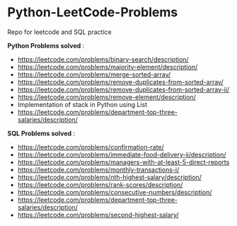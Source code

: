 # Python-LeetCode-Problems
Repo for leetcode and SQL practice

**Python Problems solved** : 

* https://leetcode.com/problems/binary-search/description/
* https://leetcode.com/problems/majority-element/description/
* https://leetcode.com/problems/merge-sorted-array/
* https://leetcode.com/problems/remove-duplicates-from-sorted-array/
* https://leetcode.com/problems/remove-duplicates-from-sorted-array-ii/
* https://leetcode.com/problems/remove-element/description/
* Implementation of stack in Python using List
* https://leetcode.com/problems/department-top-three-salaries/description/

**SQL Problems solved** : 

* https://leetcode.com/problems/confirmation-rate/
* https://leetcode.com/problems/immediate-food-delivery-ii/description/
* https://leetcode.com/problems/managers-with-at-least-5-direct-reports
* https://leetcode.com/problems/monthly-transactions-i/
* https://leetcode.com/problems/nth-highest-salary/description/
* https://leetcode.com/problems/rank-scores/description/
* https://leetcode.com/problems/consecutive-numbers/description/
* https://leetcode.com/problems/department-top-three-salaries/description/
* https://leetcode.com/problems/second-highest-salary/

